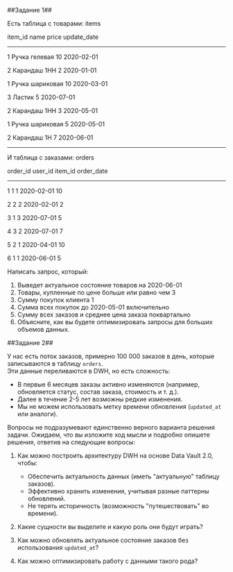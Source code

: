##Задание 1##

Есть таблица с товарами: items

item_id    name                 price       update_date

-------    ----------------     ------      -----------

1  Ручка гелевая  10  2020-02-01

2  Карандаш 1HH  2  2020-01-01

1  Ручка шариковая  10  2020-03-01

3  Ластик  5  2020-07-01

2  Карандаш 1HH  3  2020-05-01

1  Ручка шариковая  5  2020-05-01

2  Карандаш 1H  7  2020-06-01


----------------------------------------------------------------
И таблица с заказами: orders

order_id    user_id     item_id     order_date

-------    --------     -------     ----------

1   1   1   2020-02-01  10

2   2   2   2020-02-01  2

3  1  3  2020-07-01 5

4   3  2  2020-07-01 7

5  2  1  2020-04-01 10

6  1  1  2020-06-01 5



Написать запрос, который:
1. Выведет актуальное состояние товаров на 2020-06-01
2. Товары, купленные по цене больше или равно чем 3
3. Сумму покупок клиента 1
4. Сумма всех покупок до 2020-05-01 включительно
5. Сумму всех заказов и среднее цена заказа поквартально
6. Объясните, как вы будете оптимизировать запросы для больших объемов данных.

##Задание 2##

У нас есть поток заказов, примерно 100 000 заказов в день, которые записываются в таблицу `orders`.  
Эти данные переливаются в DWH, но есть сложность:

- В первые 6 месяцев заказы активно изменяются (например, обновляется статус, состав заказа, стоимость и т. д.).
- Далее в течение 2-5 лет возможны редкие изменения.
- Мы не можем использовать метку времени обновления (`updated_at` или аналоги).

Вопросы не подразумевают единственно верного варианта решения задачи.
Ожидаем, что вы изложите ход мысли и подробно опишете решения, ответив на следующие вопросы:

1. Как можно построить архитектуру DWH на основе Data Vault 2.0, чтобы:
    - Обеспечить актуальность данных (иметь "актуальную" таблицу заказов).
    - Эффективно хранить изменения, учитывая разные паттерны обновлений.
    - Не терять историчность (возможность "путешествовать" во времени).

2. Какие сущности вы выделите и какую роль они будут играть?
    
3. Как можно обновлять актуальное состояние заказов без использования `updated_at`?
    
4. Как можно оптимизировать работу с данными такого рода?
